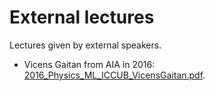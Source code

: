 # External lectures

Lectures given by external speakers.

  - Vicens Gaitan from AIA in 2016: [2016_Physics_ML_ICCUB_VicensGaitan.pdf](2016_Physics_ML_ICCUB_VicensGaitan.pdf).
